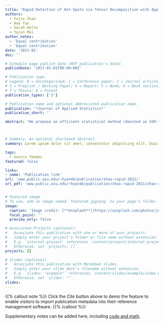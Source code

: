 ```yaml
---
title: 'Rapid Detection of Hot-Spots via Tensor Decomposition with Applications to Crime Rate Data'
authors:
  - Yujie Zhao
  - Hao Yan
  - Sarah Holte
  - Yajun Mei
author_notes:
  - 'Equal contribution'
  - 'Equal contribution'
date: '2021-01'
doi: ''

# Schedule page publish date (NOT publication's date).
publishDate: '2017-01-01T00:00:00Z'

# Publication type.
# Legend: 0 = Uncategorized; 1 = Conference paper; 2 = Journal article;
# 3 = Preprint / Working Paper; 4 = Report; 5 = Book; 6 = Book section;
# 7 = Thesis; 8 = Patent
publication_types: ['2']

# Publication name and optional abbreviated publication name.
publication: '*Journal of Applied Statistics*'
publication_short: ''

abstract: "We propose an efficient statistical method (denoted as SSR-Tensor) to robustly and quickly detect hot-spots that are sparse and temporal-consistent in a spatial-temporal dataset through the tensor decomposition. Our main idea is to first build an SSR model to decompose the tensor data into a Smooth global trend mean, Sparse local hot-spots and Residuals. Next, tensor decomposition is utilized as follows: basis are introduced to describe within-dimension correlation and tensor products are used for between-dimension interaction. Then, a combination of LASSO and fused LASSO is used to estimate the model parameters, where an efficient recursive estimation procedure is developed based on the large-scale convex optimization, where we first transform the general LASSO optimization into regular LASSO optimization and apply FISTA to solve it with the fastest convergence rate. Finally, a CUSUM procedure is applied to detect when and where the hot-spot event occurs. We compare the performance of the proposed method in a numerical simulation and a real-world dataset, which is a collection of three types of crime rates for U.S. mainland states during the year 1965-2014. In both cases, the proposed SSR-Tensor is able to achieve the fast detection and accurate localization of the hot-spots."



# Summary. An optional shortened abstract.
summary: Lorem ipsum dolor sit amet, consectetur adipiscing elit. Duis posuere tellus ac convallis placerat. Proin tincidunt magna sed ex sollicitudin condimentum.

tags:
  - Source Themes
featured: false

links:
- name: 'Publication link'
url: 'www.public.asu.edu/~hyan46/publication/zhao-rapid-2021/'
url_pdf: 'www.public.asu.edu/~hyan46/publication/zhao-rapid-2021/zhao-rapid-2021.pdf'


# Featured image
# To use, add an image named `featured.jpg/png` to your page's folder.
image:
  caption: 'Image credit: [**Unsplash**](https://unsplash.com/photos/jdD8gXaTZsc)'
  focal_point: ''
  preview_only: false

# Associated Projects (optional).
#   Associate this publication with one or more of your projects.
#   Simply enter your project's folder or file name without extension.
#   E.g. `internal-project` references `content/project/internal-project/index.md`.
#   Otherwise, set `projects: []`.
projects: []

# Slides (optional).
#   Associate this publication with Markdown slides.
#   Simply enter your slide deck's filename without extension.
#   E.g. `slides: "example"` references `content/slides/example/index.md`.
#   Otherwise, set `slides: ""`.
slides:
---
```


{{% callout note %}}
Click the _Cite_ button above to demo the feature to enable visitors to import publication metadata into their reference management software.
{{% /callout %}}

Supplementary notes can be added here, including [code and math](https://wowchemy.com/docs/content/writing-markdown-latex/).
